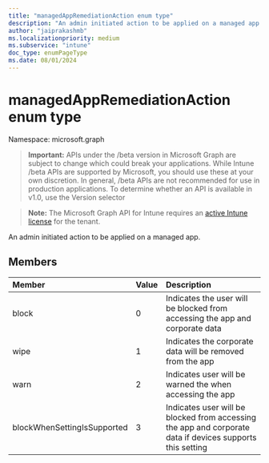 ```yaml
---
title: "managedAppRemediationAction enum type"
description: "An admin initiated action to be applied on a managed app."
author: "jaiprakashmb"
ms.localizationpriority: medium
ms.subservice: "intune"
doc_type: enumPageType
ms.date: 08/01/2024
---
```


# managedAppRemediationAction enum type

Namespace: microsoft.graph

> **Important:** APIs under the /beta version in Microsoft Graph are subject to change which could break your applications. While Intune /beta APIs are supported by Microsoft, you should use these at your own discretion. In general, /beta APIs are not recommended for use in production applications. To determine whether an API is available in v1.0, use the Version selector

> **Note:** The Microsoft Graph API for Intune requires an [active Intune license](https://go.microsoft.com/fwlink/?linkid=839381) for the tenant.

An admin initiated action to be applied on a managed app.

## Members
|Member|Value|Description|
|:---|:---|:---|
|block|0|Indicates the user will be blocked from accessing the app and corporate data|
|wipe|1|Indicates the corporate data will be removed from the app|
|warn|2|Indicates user will be warned the when accessing the app|
|blockWhenSettingIsSupported|3|Indicates user will be blocked from accessing the app and corporate data if devices supports this setting|